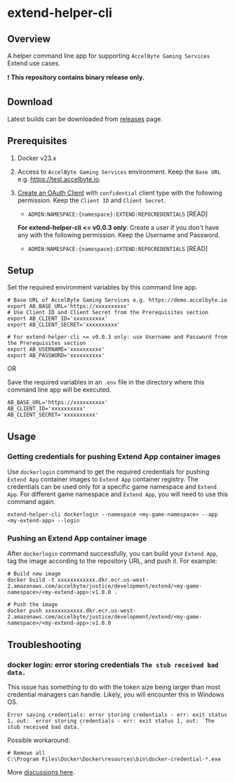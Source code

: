 # extend-helper-cli

## Overview

A helper command line app for supporting `AccelByte Gaming Services` Extend use cases.

:exclamation: **This repository contains binary release only.**

## Download

Latest builds can be downloaded from [releases](https://github.com/AccelByte/extend-helper-cli/releases) page.

## Prerequisites

1. Docker v23.x

2.  Access to `AccelByte Gaming Services` environment. Keep the `Base URL` e.g. https://test.accelbyte.io.

3. [Create an OAuth Client](https://docs.accelbyte.io/guides/access/iam-client.html) with `confidential` client type with the following permission. Keep the `Client ID` and `Client Secret`.

   - `ADMIN:NAMESPACE:{namespace}:EXTEND:REPOCREDENTIALS` [READ]

   **For extend-helper-cli <= v0.0.3 only**: Create a user if you don't have any with the following permission. Keep the Username and Password.

   - `ADMIN:NAMESPACE:{namespace}:EXTEND:REPOCREDENTIALS` [READ]

## Setup

Set the required environment variables by this command line app.

```shell
# Base URL of AccelByte Gaming Services e.g. https://demo.accelbyte.io
export AB_BASE_URL='https://xxxxxxxxxx'
# Use Client ID and Client Secret from the Prerequisites section
export AB_CLIENT_ID='xxxxxxxxxx'               
export AB_CLIENT_SECRET='xxxxxxxxxx' 

# For extend-helper-cli <= v0.0.3 only: use Username and Password from the Prerequisites section
export AB_USERNAME='xxxxxxxxxx'               
export AB_PASSWORD='xxxxxxxxxx'
```

OR

Save the required variables in an `.env` file in the directory where this command line app will be executed.

```
AB_BASE_URL='https://xxxxxxxxxx'
AB_CLIENT_ID='xxxxxxxxxx'             
AB_CLIENT_SECRET='xxxxxxxxxx'
```

## Usage

### Getting credentials for pushing Extend App container images

Use `dockerlogin` command to get the required credentials for pushing `Extend App` 
container images to `Extend App` container registry. The credentials can be used only 
for a specific game namespace and `Extend App`. For different game namespace and 
`Extend App`, you will need to use this command again.


```shell
extend-helper-cli dockerlogin --namespace <my-game-namespace> --app <my-extend-app> --login
```

### Pushing an Extend App container image

After `dockerlogin` command successfully, you can build your `Extend App`, 
tag the image according to the repository URL, and push it. For example:

```shell
# Build new image
docker build -t xxxxxxxxxxxx.dkr.ecr.us-west-2.amazonaws.com/accelbyte/justice/development/extend/<my-game-namespace>/<my-extend-app>:v1.0.0 .

# Push the image
docker push xxxxxxxxxxxx.dkr.ecr.us-west-2.amazonaws.com/accelbyte/justice/development/extend/<my-game-namespace>/<my-extend-app>:v1.0.0
```

## Troubleshooting

### docker login: error storing credentials `The stub received bad data.`

This issue has something to do with the token size being larger than most credential managers can handle. Likely, you will encounter this in Windows OS.

```
Error saving credentials: error storing credentials - err: exit status 1, out: `error storing credentials - err: exit status 1, out: `The stub received bad data.`
```
Possible workaround:
```
# Remove all
C:\Program Files\Docker\Docker\resources\bin\docker-credential-*.exe
```
More [discussions here](https://stackoverflow.com/questions/60807697/docker-login-error-storing-credentials-the-stub-received-bad-data).